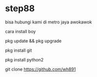 # step88
bisa hubungi kami di metro jaya awokawok

cara install boy

pkg update && pkg upgrade

pkg install git

pkg install python2

git clone https://github.com/wh891
